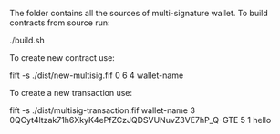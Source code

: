 The folder contains all the sources of multi-signature wallet.
To build contracts from source run: 

./build.sh

To create new contract use:

fift -s ./dist/new-multisig.fif 0 6 4 wallet-name

To create a new transaction use:

fift -s ./dist/multisig-transaction.fif wallet-name 3 0QCyt4ltzak71h6XkyK4ePfZCzJQDSVUNuvZ3VE7hP_Q-GTE 5 1 hello
